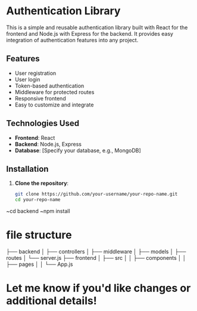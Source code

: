 # Authentication Library

This is a simple and reusable authentication library built with React for the frontend and Node.js with Express for the backend. It provides easy integration of authentication features into any project.

## Features

- User registration
- User login
- Token-based authentication
- Middleware for protected routes
- Responsive frontend
- Easy to customize and integrate

## Technologies Used

- **Frontend**: React
- **Backend**: Node.js, Express
- **Database**: [Specify your database, e.g., MongoDB]

## Installation

1. **Clone the repository**:
   ```bash
   git clone https://github.com/your-username/your-repo-name.git
   cd your-repo-name
~cd backend
~npm install
# file structure
├── backend
│   ├── controllers
│   ├── middleware
│   ├── models
│   ├── routes
│   └── server.js
├── frontend
│   ├── src
│   │   ├── components
│   │   ├── pages
│   │   └── App.js

# Let me know if you'd like changes or additional details!

